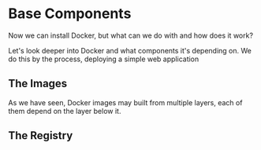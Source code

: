 # Base Components
Now we can install Docker, but what can we do with and how does it work?

Let's look deeper into Docker and what components it's depending on.
We do this by the process, deploying a simple web application

## The Images
As we have seen, Docker images may built from multiple layers, each of them depend on the layer below it.


## The Registry


<!--stackedit_data:
eyJoaXN0b3J5IjpbNjE5NDcwNDIyXX0=
-->